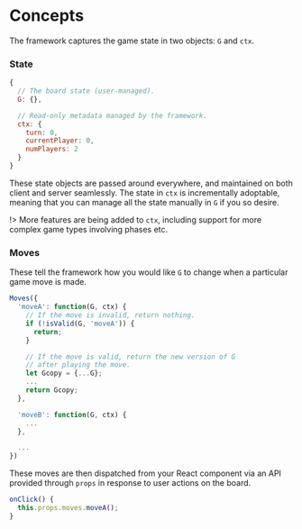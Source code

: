 # Concepts

The framework captures the game state in two objects: `G` and
`ctx`.

### State

```js
{
  // The board state (user-managed).
  G: {},

  // Read-only metadata managed by the framework.
  ctx: {
    turn: 0,
    currentPlayer: 0,
    numPlayers: 2
  }
}
```

These state objects are passed around everywhere, and maintained
on both client and server seamlessly. The state in `ctx` is
incrementally adoptable, meaning that you can manage all the
state manually in `G` if you so desire.

!> More features are being added to `ctx`, including support
for more complex game types involving phases etc.

### Moves

These tell the framework how you would like `G` to change
when a particular game move is made.

```js
Moves({
  'moveA': function(G, ctx) {
    // If the move is invalid, return nothing.
    if (!isValid(G, 'moveA')) {
      return;
    }

    // If the move is valid, return the new version of G
    // after playing the move.
    let Gcopy = {...G};
    ...
    return Gcopy;
  },

  'moveB': function(G, ctx) {
    ...
  },

  ...
})
```

These moves are then dispatched from your React component
via an API provided through `props` in response to user
actions on the board.

```js
onClick() {
  this.props.moves.moveA();
}
```
